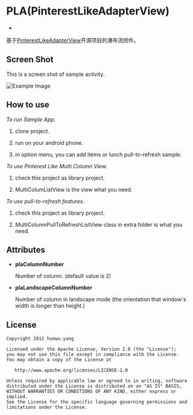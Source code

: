 PLA(PinterestLikeAdapterView)
==================================
-

基于[PinterestLikeAdapterView](https://github.com/huewu/PinterestLikeAdapterView)开源项目的瀑布流控件。


Screen Shot
----------------
This is a screen shot of sample activity.

![Example Image][1]

How to use
-------------

*To run Sample App.*

  1. clone project.

  2. run on your android phone.

  3. in option menu, you can add items or lunch pull-to-refresh sample.


*To use Pinterest Like Multi Column View.*

  1. check this project as library project.

  2. MultiColumListView is the view what you need.

*To use pull-to-refresh features.*
  
  1. check this project as library project.

  2. MultiColumnPullToRefreshListView class in extra folder is what you need.

Attributes
-----------
* **plaColumnNumber**

	Number of column. (default value is 2)

* **plaLandscapeColumnNumber**

	Number of column in landscape mode (the orientation that window's width is longer than height.)

## License

    Copyright 2012 huewu.yang

    Licensed under the Apache License, Version 2.0 (the "License");
    you may not use this file except in compliance with the License.
    You may obtain a copy of the License at

       http://www.apache.org/licenses/LICENSE-2.0

    Unless required by applicable law or agreed to in writing, software
    distributed under the License is distributed on an "AS IS" BASIS,
    WITHOUT WARRANTIES OR CONDITIONS OF ANY KIND, either express or implied.
    See the License for the specific language governing permissions and
    limitations under the License.

 [1]: http://cloud.github.com/downloads/huewu/PinterestLikeAdapterView/screenshot_1.png